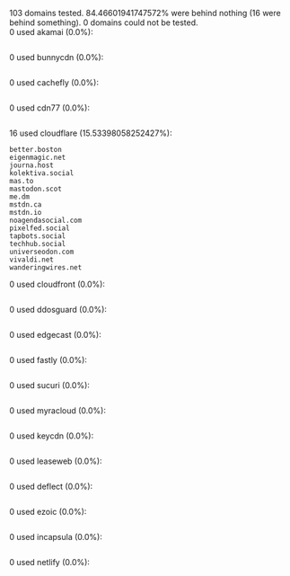 103 domains tested. 84.46601941747572% were behind nothing (16 were behind something). 0 domains could not be tested.<br>
0 used akamai (0.0%):
```

```

0 used bunnycdn (0.0%):
```

```

0 used cachefly (0.0%):
```

```

0 used cdn77 (0.0%):
```

```

16 used cloudflare (15.53398058252427%):
```
better.boston
eigenmagic.net
journa.host
kolektiva.social
mas.to
mastodon.scot
me.dm
mstdn.ca
mstdn.io
noagendasocial.com
pixelfed.social
tapbots.social
techhub.social
universeodon.com
vivaldi.net
wanderingwires.net
```

0 used cloudfront (0.0%):
```

```

0 used ddosguard (0.0%):
```

```

0 used edgecast (0.0%):
```

```

0 used fastly (0.0%):
```

```

0 used sucuri (0.0%):
```

```

0 used myracloud (0.0%):
```

```

0 used keycdn (0.0%):
```

```

0 used leaseweb (0.0%):
```

```

0 used deflect (0.0%):
```

```

0 used ezoic (0.0%):
```

```

0 used incapsula (0.0%):
```

```

0 used netlify (0.0%):
```

```
